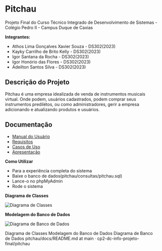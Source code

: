 # Pitchau
Projeto Final do Curso Técnico Integrado de Desenvolvimento de Sistemas - Colégio Pedro II - Campus Duque de Caxias

**Integrantes:**
 - Athos Lima Gonçalves Xavier Souza - DS302(2023)
 - Kayky Carrilho de Brito Kelly - DS302(2023)
 - Igor Santana da Rocha - DS302(2023)
 - Igor Honório das Flores - DS302(2023)
 - Adeilton Santos Silva - DS302(2023)

## Descrição do Projeto
   Pitchau é uma empresa idealizada de venda de instrumentos musicais virtual. Onde podem, usuários cadastrados, podem comprar seus instrumentos predilétos, ou como administradores, gerir a empresa adicionando e atualizando produtos e usuários.
  
## Documentação
- [Manual do Usuário](ManualDoUsuario.md)
- [Requisitos](Requisitos.md)
- [Casos de Uso](CasosDeUso.md)
- [Apresentação](Apresentacao.pdf)

**Como Utilizar**
- Para a experiência completa do sistema
- Baixe o banco de dados(pitchau/consultas/pitchau.sql)
- Lance-o no phpMyAdmin
- Rode o sistema

**Diagrama de Classes**

![Diagrama de Classes](/docs/classes.png)

**Modelagem do Banco de Dados**

![Diagrama de Banco de Dados](/docs/bancodedados.png)

Diagrama de Classes Modelagem do Banco de Dados Diagrama de Banco de Dados pitchau/docs/README.md at main · cp2-dc-info-projeto-final/pitchau
